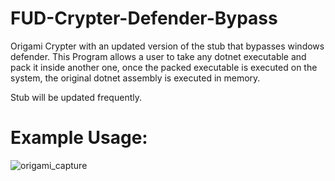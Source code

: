 # FUD-Crypter-Defender-Bypass
Origami Crypter with an updated version of the stub that bypasses windows defender.
This Program allows a user to take any dotnet executable and pack it inside another one, once the packed executable is executed on the system, the original dotnet assembly is executed in memory.

Stub will be updated frequently.

# Example Usage:
![origami_capture](https://github.com/user-attachments/assets/3dcbd4e2-a451-4c4b-816a-e3befd40e557)

